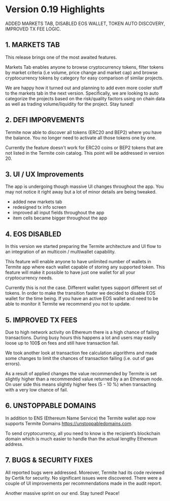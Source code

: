 # Version 0.19 Highlights

ADDED MARKETS TAB, DISABLED EOS WALLET, TOKEN AUTO DISCOVERY, IMPROVED TX FEE LOGIC.

## 1. MARKETS TAB

This release brings one of the most awaited features.

Markets Tab enables anyone to browse cryptocurrency tokens, filter tokens by market criteria (i.e volume, price change and market cap) and browse cryptocurrency tokens by category for easy comparison of similar projects.

We are happy how it turned out and planning to add even more cooler stuff to the markets tab in the next version. Specifically, we are looking to auto categorize the projects based on the risk/quality factors using on chain data as well as trading volume/liquidity for the project. Stay tuned!

## 2. DEFI IMPORVEMENTS

Termite now able to discover all tokens (ERC20 and BEP2) where you have the balance. You no longer need to activate all those tokens one by one.

Currently the feature doesn't work for ERC20 coins or BEP2 tokens that are not listed in the Termite coin catalog. This point will be addressed in version 20.

## 3. UI / UX Improvements

The app is undergoing though massive UI changes throughout the app. You may not notice it right away but a lot of minor details are being tweaked.

- added new markets tab
- redesigned tx info screen
- improved all input fields throughout the app
- item cells became bigger throughout the app

## 4. EOS DISABLED

In this version we started preparing the Termite architecture and UI flow to an integration of an multicoin / multiwallet capability.

This feature will enable anyone to have unlimited number of wallets in Termite app where each wallet capable of storing any supported token. This feature will make it possible to have just one wallet for all your cryptocurrency needs.

Currently this is not the case. Different wallet types support different set of tokens.  In order to make the transition faster we decided to disable EOS wallet for the time being. If you have an active EOS wallet and need to be able to monitor it Termite we recommend you not to update.

## 5. IMPROVED TX FEES

Due to high network activity on Ethereum there is a high chance of failing transactions. During busy hours this happens a lot and users may easily loose up to 100$ on fees and still have transaction fail.

We took another look at transaction fee calculation algorithms and made some changes to limit the chances of transaction failing (i.e. out of gas errors).

As a result of applied changes the value recommended by Termite is set slightly higher than a recommended value returned by a an Ethereum node. On user side this means slightly higher fees (5 - 10 %) when transacting with a very low chance of fail.

## 6. UNSTOPPABLE DOMAINS

In addition to ENS (Ethereum Name Service) the Termite wallet app now supports Termite Domains https://unstoppabledomains.com.

To send cryptocurrency, all you need to know is the recipient’s blockchain domain which is much easier to handle than the actual lengthy Ethereum address.

## 7. BUGS & SECURITY FIXES

All reported bugs were addressed. Moreover, Termite had its code reviewed by Certik for security. No significant issues were discovered. There were a couple of UI improvements per recommendations made in the audit report.

Another massive sprint on our end. Stay tuned!
Peace!
